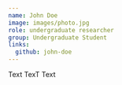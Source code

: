 ```yaml
---
name: John Doe
image: images/photo.jpg
role: undergraduate researcher
group: Undergraduate Student
links:
  github: john-doe
---
```


Text TexT Text